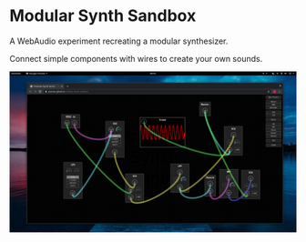# Modular Synth Sandbox

A WebAudio experiment recreating a modular synthesizer.

Connect simple components with wires to create your own sounds.

![](./screenshot.png)
